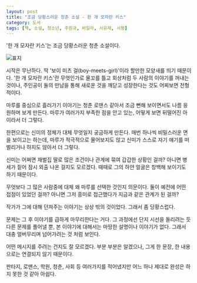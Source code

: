 ```yaml
---
layout: post
title: "조금 당황스러운 청춘 소설 - 한 개 모자란 키스"
category: 도서
tags: [책, 소설, 청소년, 주원규, 바일라, 서유재, 서평]
---
```


'한 개 모자란 키스'는
조금 당황스러운 청춘 소설이다.

![표지](https://lh3.googleusercontent.com/aVG32Bj_k9xoWMO3BAgqKCBYUr0X036G4K8Qv5wvBkBO9Ib2SSHKGKs-LF75CMPXnce8FgTm-RYGjQ=s480)

시작은 무난하다.
딱 '보이 미츠 걸(boy-meets-girl)'이라 할만한 모양새를 띄기 때문이다.
'한 개 모자란 키스'란 무엇인가로 물꼬를 틀고
회상처럼 두 사람의 이야기를 꺼내는 것이나,
주인공이 둘의 만남을 통해 새로운 것을 깨닫고 성장한다는 것도 어찌보면 전형적이다.

마루를 중심으로 흘러가기 이야기는 청춘 로맨스 같아서
조금 뻔해 보이면서도 나름 응원하며 보게 만든다.
마루가 여러가지 부족한 점을 안고 있는,
어떻게 보면 뒤떨어진 아이라서 더 그렇다.

한편으로는 신미의 정체가 대체 무엇일지 궁금하게 만든다.
매번 하나씩 비밀스러운 면을 보이고는 하는데,
마루가 적극적으로 물어보지도 않고
신미가 스스로 자기 얘기를 떠벌리거나 하지도 않아서 더 그렇다.

신미는 어쩌면 재벌집 딸로 많은 조건이나 관계에 묶여 갑갑한 상황인 걸까?
아니면 병세가 짙어 잠시 외출 나온 걸지도 모르겠다.
때때로 그의 하얀 얼굴은 창백해 보이기도 하기 때문이다.

무엇보다 그 많은 사람중에 대체 왜 마루를 선택한 것인지 의문이다.
둘이 예전에 어떤 접점이 있었던 걸까?
아니면 그저 흥미로 접근했다가 지금과 같은 관계가 된 걸까?

작가가 그에 대해 던져주는 이야기는 상상 밖의 것이었다.
그래서 좀 당황스럽다.

문제는 그 후 이야기를 급하게 마무리한다는 거다.
그 과정에선 단지 시선을 돌리려는 듯 다른 문제를 풀어낼 뿐,
본 이야기에 대해서는 마땅한 설명이나 이야기가 없다.
그래서 대충 얼버무리며 넘어가려는 것 처럼 보인다.

어떤 메시지를 주려는 건지도 잘 모르겠다.
부분 부분은 알겠으나, 그게 한 문장, 한 내용으로는 연결되지 않기 때문이다.

판타지, 로맨스, 학원, 청춘, 사회 등 여러가지를 적어냈지만
어느 하나 제대로 완성은 하지 못한 것 같아 아쉽다.
